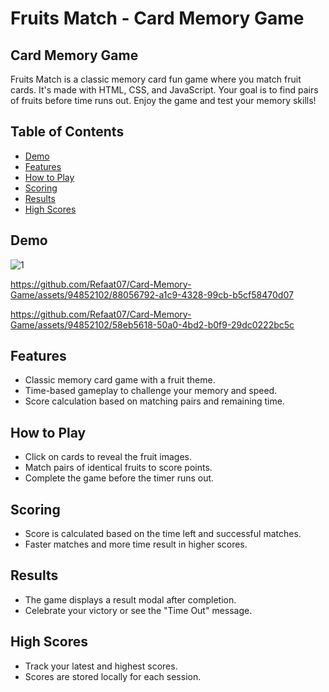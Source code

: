 # Fruits Match - Card Memory Game
Card Memory Game
----------------------------------
Fruits Match is a classic memory card fun game where you match fruit cards. It's made with HTML, CSS, and JavaScript. Your goal is to find pairs of fruits before time runs out. Enjoy the game and test your memory skills!

## Table of Contents
- [Demo](#demo)
- [Features](#features)
- [How to Play](#how-to-play)
- [Scoring](#scoring)
- [Results](#results)
- [High Scores](#high-scores)

## Demo

![1](https://github.com/Refaat07/Card-Memory-Game/assets/94852102/b6c005f1-7e98-4347-bce4-9686fdf1310d)

https://github.com/Refaat07/Card-Memory-Game/assets/94852102/88056792-a1c9-4328-99cb-b5cf58470d07

https://github.com/Refaat07/Card-Memory-Game/assets/94852102/58eb5618-50a0-4bd2-b0f9-29dc0222bc5c


## Features
- Classic memory card game with a fruit theme.
- Time-based gameplay to challenge your memory and speed.
- Score calculation based on matching pairs and remaining time.

## How to Play
* Click on cards to reveal the fruit images.
* Match pairs of identical fruits to score points.
* Complete the game before the timer runs out.

## Scoring
* Score is calculated based on the time left and successful matches.
* Faster matches and more time result in higher scores.

## Results
* The game displays a result modal after completion.
* Celebrate your victory or see the "Time Out" message.

## High Scores
* Track your latest and highest scores.
* Scores are stored locally for each session.
